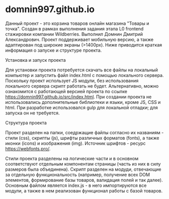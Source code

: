 # domnin997.github.io

Данный проект - это корзина товаров онлайн магазина "Товары и точка". Создан в рамках выполнения задания этапа L0 frontend стажировки компании Wildberries. Выполнил Домнин Дмитрий Александрович.
Проект поддерживает мобильную версию, а также адаптирован под широкие экраны (>1400px).
Ниже приводится краткая информация о запуске и структуре проекта.

Установка и запуск проекта

Для установки проекта потребуется скачать все файлы на локальный компьютер и запустить файл index.html с помощью локального сервера.
Поскольку проект использует JS модули, без использования локального сервера скрипт работать не будет. Альтернативно, можно ознакомится с работающей версией проекта по ссылке https://domnin997.github.io/src/index.html.
При создании проекта не использовались дополнительные библиотеки и языки, кроме JS, CSS и html. При разработке использовался gulp для локальной отладки; для запуска он не требуется.

Структура проекта

Проект разделен на папки, соедржащие файлы согласно их названиям - стили (css), скрипты (js), шрифты различных форматов (fonts), а также иконки (icons) и изображения (img). Источник шрифтов - ресурс https://webfonts.pro/.

Стили проекта разделены на логические части и в основном соответствуют отдельным компонентам страницы (часть из них в силу размеров была объединена). Скрипт разделен на модуди, отвечающие за отдельную функциональность
(например, получение всех DOM элементов, формирование базы товаров, валидация полей и так далее). Основным файлом является index.js - в него импортируются все модули, а также в нем реализован функционал работы с базой товаров.
